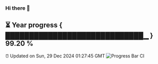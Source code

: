 ### Hi there 👋
⏳ Year progress { █████████████████████████████▁ } 99.20 %
---
⏰ Updated on Sun, 29 Dec 2024 01:27:45 GMT
![Progress Bar CI](https://github.com/liununu/liununu/workflows/Progress%20Bar%20CI/badge.svg)
